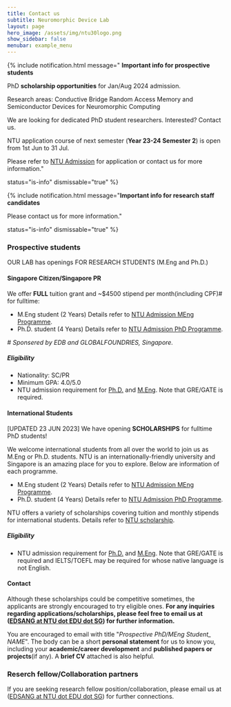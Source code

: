 ```yaml
---
title: Contact us
subtitle: Neuromorphic Device Lab
layout: page
hero_image: /assets/img/ntu30logo.png
show_sidebar: false
menubar: example_menu
---
```


{% include notification.html
message=" **Important info for prospective students**

PhD **scholarship opportunities** for Jan/Aug 2024 admission.

Research areas: Conductive Bridge Random Access Memory and Semiconductor Devices for Neuromorphic Computing

We are looking for dedicated PhD student researchers. Interested? Contact us.

NTU application course of next semester (**Year 23-24 Semester 2**) is open from 1st Jun to 31 Jul.

Please refer to [NTU Admission](https://www.ntu.edu.sg/admissions/graduate/radmissionguide) for application or contact us for more information."

status="is-info"
dismissable="true" %}



{% include notification.html
message="**Important info for research staff candidates**

Please contact us for more information."

status="is-info"
dismissable="true" %}

### Prospective students

OUR LAB has openings FOR RESEARCH STUDENTS (M.Eng and Ph.D.)

#### Singapore Citizen/Singapore PR

We offer **FULL** tuition grant and ~$4500 stipend per month(including CPF)# for fulltime:

* M.Eng student (2 Years) Details refer to [NTU Admission MEng Programme](https://www.ntu.edu.sg/education/graduate-programme/doctor-of-philosophy-(ph.d)-and-master-of-engineering-(m.eng)-programme).
* Ph.D. student (4 Years) Details refer to [NTU Admission PhD Programme](https://www.ntu.edu.sg/education/graduate-programme/eee-doctor-of-philosophy-(ph.d)-programme).

\# *Sponsered by EDB and GLOBALFOUNDRIES, Singapore.*

##### Eligibility

* Nationality: SC/PR
* Minimum GPA: 4.0/5.0
* NTU admission requirement for [Ph.D.](https://www.ntu.edu.sg/education/graduate-programme/eee-doctor-of-philosophy-(ph.d)-programme#admission) and [M.Eng](https://www.ntu.edu.sg/education/graduate-programme/doctor-of-philosophy-(ph.d)-and-master-of-engineering-(m.eng)-programme#admission). Note that GRE/GATE is required.

#### International Students

[UPDATED 23 JUN 2023] We have opening **SCHOLARSHIPS** for fulltime PhD students!

We welcome international students from all over the world to join us as M.Eng or Ph.D. students. NTU is an internationally-friendly university and Singapore is an amazing place for you to explore. Below are information of each programme.

* M.Eng student (2 Years) Details refer to [NTU Admission MEng Programme](https://www.ntu.edu.sg/education/graduate-programme/doctor-of-philosophy-(ph.d)-and-master-of-engineering-(m.eng)-programme).
* Ph.D. student (4 Years) Details refer to [NTU Admission PhD Programme](https://www.ntu.edu.sg/education/graduate-programme/eee-doctor-of-philosophy-(ph.d)-programme).

NTU offers a variety of scholarships covering tuition and monthly stipends for international students. Details refer to [NTU scholarship](https://www.ntu.edu.sg/admissions/graduate/financialmatters/scholarships).

##### Eligibility

* NTU admission requirement for [Ph.D.](https://www.ntu.edu.sg/education/graduate-programme/eee-doctor-of-philosophy-(ph.d)-programme#admission) and [M.Eng](https://www.ntu.edu.sg/education/graduate-programme/doctor-of-philosophy-(ph.d)-and-master-of-engineering-(m.eng)-programme#admission). Note that GRE/GATE is required and IELTS/TOEFL may be required for whose native language is not English.

#### Contact

Although these scholarships could be competitive sometimes, the applicants are strongly encouraged to try eligible ones. **For any inquiries regarding applications/scholarships, please feel free to email us at ([EDSANG at NTU dot EDU dot SG]()) for further information.**  

You are encouraged to email with title "*Prospective PhD/MEng Student_ NAME*". The body can be a short **personal statement** for us to know you, including your **academic/career development** and **published papers or projects**(if any). A **brief CV** attached is also helpful.

### Reserch fellow/Collaboration partners

If you are seeking research fellow position/collaboration, please email us at ([EDSANG at NTU dot EDU dot SG]()) for further connections.
